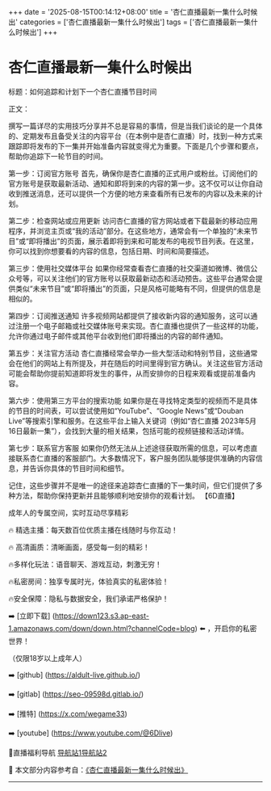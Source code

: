 +++
date = '2025-08-15T00:14:12+08:00'
title = '杏仁直播最新一集什么时候出'
categories = ['杏仁直播最新一集什么时候出']
tags = ['杏仁直播最新一集什么时候出']
+++

# 杏仁直播最新一集什么时候出

标题：如何追踪和计划下一个杏仁直播节目时间

正文：

撰写一篇详尽的实用技巧分享并不总是容易的事情，但是当我们谈论的是一个具体的、定期发布且备受关注的内容平台（在本例中是杏仁直播）时，找到一种方式来跟踪即将发布的下一集并开始准备内容就变得尤为重要。下面是几个步骤和要点，帮助你追踪下一轮节目的时间。

第一步：订阅官方账号
首先，确保你是杏仁直播的正式用户或粉丝。订阅他们的官方账号是获取最新活动、通知和即将到来的内容的第一步。这不仅可以让你自动收到推送消息，还可以提供一个方便的地方来查看所有已发布的内容以及未来的计划。

第二步：检查网站或应用更新
访问杏仁直播的官方网站或者下载最新的移动应用程序，并浏览主页或“我的活动”部分。在这些地方，通常会有一个单独的“未来节目”或“即将播出”的页面，展示着即将到来和可能发布的电视节目列表。在这里，你可以找到你想要看的内容的信息，包括日期、时间和简要描述。

第三步：使用社交媒体平台
如果你经常查看杏仁直播的社交渠道如微博、微信公众号等，可以关注他们的官方账号以获取最新动态和活动预告。这些平台通常会提供类似“未来节目”或“即将播出”的页面，只是风格可能略有不同，但提供的信息是相似的。

第四步：订阅推送通知
许多视频网站都提供了接收新内容的通知服务，这可以通过注册一个电子邮箱或社交媒体账号来实现。杏仁直播也提供了一些这样的功能，允许你通过电子邮件或其他平台收到他们即将播出的内容的邮件通知。

第五步：关注官方活动
杏仁直播经常会举办一些大型活动和特别节目，这些通常会在他们的网站上有所提及，并在随后的时间里得到官方确认。关注这些官方活动可能会帮助你提前知道即将发生的事件，从而安排你的日程来观看或提前准备内容。

第六步：使用第三方平台的搜索功能
如果你是在寻找特定类型的视频而不是具体的节目的时间表，可以尝试使用如“YouTube”、“Google News”或“Douban Live”等搜索引擎和服务。在这些平台上输入关键词（例如“杏仁直播 2023年5月16日最新一集”），会找到大量的相关结果，包括可能的视频链接和活动详情。

第七步：联系官方客服
如果你仍然无法从上述途径获取所需的信息，可以考虑直接联系杏仁直播的客服部门。大多数情况下，客户服务团队能够提供准确的内容信息，并告诉你具体的节目时间和细节。

记住，这些步骤并不是唯一的途径来追踪杏仁直播的下一集时间，但它们提供了多种方法，帮助你保持更新并且能够顺利地安排你的观看计划。
【6D直播】

 成年人的专属空间，实时互动尽享精彩

🔥 精选主播：每天数百位优质主播在线随时与你互动！

🔥 高清画质：清晰画面，感受每一刻的精彩！

🔥多样化玩法：语音聊天、游戏互动，刺激无穷！

🔥私密房间：独享专属时光，体验真实的私密体验！

🔥安全保障：隐私与数据安全，我们承诺严格保护！

➡️ [立即下载] (https://down123.s3.ap-east-1.amazonaws.com/down/down.html?channelCode=blog) ⬅️ ，开启你的私密世界！

 （仅限18岁以上成年人）

➡️ [github] (https://aldult-live.github.io/)

➡️ [gitlab] (https://seo-09598d.gitlab.io/)

➡️ [推特] (https://x.com/wegame33)

➡️ [youtube] (https://www.youtube.com/@6Dlive)

🔞直播福利导航   [导航站1](https://webstack-86085a.gitlab.io/)[导航站2](https://onlygit123-2.github.io/)

📘 本文部分内容参考自：[《杏仁直播最新一集什么时候出》](https://webstack-hugo-18.pages.dev/)

---
